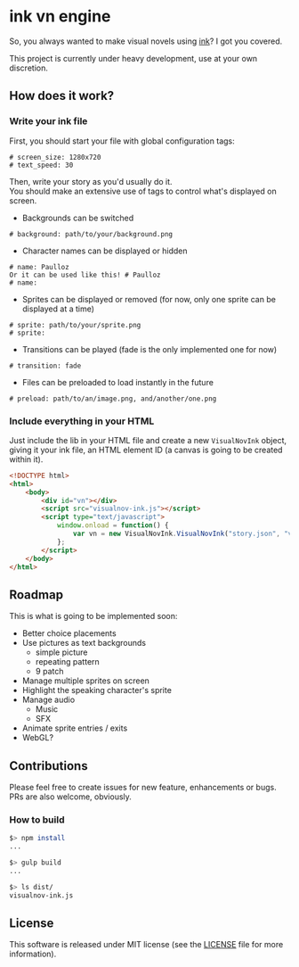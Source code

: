 # ink vn engine

So, you always wanted to make visual novels using [ink](https://github.com/inkle/ink)? I got you covered.  

This project is currently under heavy development, use at your own discretion.

## How does it work?

### Write your ink file

First, you should start your file with global configuration tags:
```
# screen_size: 1280x720
# text_speed: 30
```

Then, write your story as you'd usually do it.  
You should make an extensive use of tags to control what's displayed on screen.  

* Backgrounds can be switched
```
# background: path/to/your/background.png
```

* Character names can be displayed or hidden
```
# name: Paulloz
Or it can be used like this! # Paulloz
# name:
```

* Sprites can be displayed or removed (for now, only one sprite can be displayed at a time)
```
# sprite: path/to/your/sprite.png
# sprite: 
```

* Transitions can be played (fade is the only implemented one for now)
```
# transition: fade
```

* Files can be preloaded to load instantly in the future
```
# preload: path/to/an/image.png, and/another/one.png
```

### Include everything in your HTML

Just include the lib in your HTML file and create a new `VisualNovInk` object, giving it your ink file, an HTML element ID (a canvas is going to be created within it).

```html
<!DOCTYPE html>
<html>
    <body>
        <div id="vn"></div>
        <script src="visualnov-ink.js"></script>
        <script type="text/javascript">
            window.onload = function() {
                var vn = new VisualNovInk.VisualNovInk("story.json", "vn");
            };
        </script>
    </body>
</html>
```

## Roadmap

This is what is going to be implemented soon:

* Better choice placements
* Use pictures as text backgrounds
  * simple picture
  * repeating pattern
  * 9 patch
* Manage multiple sprites on screen
* Highlight the speaking character's sprite
* Manage audio
  * Music
  * SFX
* Animate sprite entries / exits
* WebGL?

## Contributions

Please feel free to create issues for new feature, enhancements or bugs. PRs are also welcome, obviously.  

### How to build

```sh
$> npm install
...

$> gulp build
...

$> ls dist/
visualnov-ink.js

```

## License

This software is released under MIT license (see the [LICENSE](/LICENSE) file for more information).
